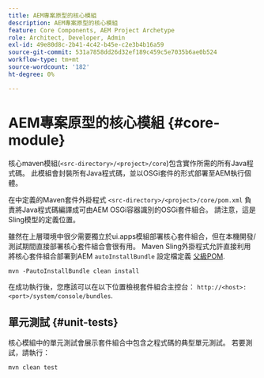 ```yaml
---
title: AEM專案原型的核心模組
description: AEM專案原型的核心模組
feature: Core Components, AEM Project Archetype
role: Architect, Developer, Admin
exl-id: 49e80d8c-2b41-4c42-b45e-c2e3b4b16a59
source-git-commit: 531a7858dd26d32ef189c459c5e7035b6ae0b524
workflow-type: tm+mt
source-wordcount: '182'
ht-degree: 0%

---
```


# AEM專案原型的核心模組 {#core-module}

核心maven模組(`<src-directory>/<project>/core`)包含實作所需的所有Java程式碼。 此模組會封裝所有Java程式碼，並以OSGi套件的形式部署至AEM執行個體。

在中定義的Maven套件外掛程式 `<src-directory>/<project>/core/pom.xml` 負責將Java程式碼編譯成可由AEM OSGi容器識別的OSGi套件組合。 請注意，這是Sling模型的定義位置。

雖然在上層環境中很少需要獨立於ui.apps模組部署核心套件組合，但在本機開發/測試期間直接部署核心套件組合會很有用。 Maven Sling外掛程式允許直接利用將核心套件組合部署到AEM `autoInstallBundle` 設定檔定義 [父級POM](/help/developing/archetype/using.md#parent-pom).

```shell
mvn -PautoInstallBundle clean install
```

在成功執行後，您應該可以在以下位置檢視套件組合主控台： `http://<host>:<port>/system/console/bundles`.

## 單元測試 {#unit-tests}

核心模組中的單元測試會展示套件組合中包含之程式碼的典型單元測試。 若要測試，請執行：

```shell
mvn clean test
```
